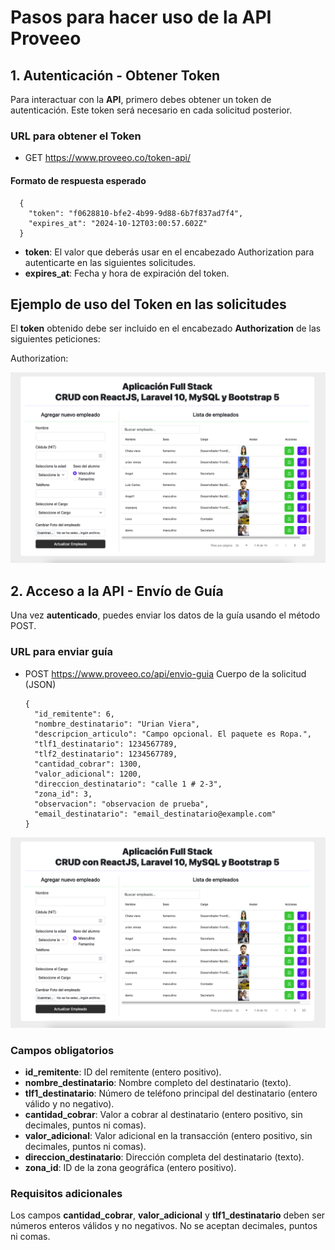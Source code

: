 # Pasos para hacer uso de la API Proveeo

## 1. Autenticación - Obtener Token

Para interactuar con la **API**, primero debes obtener un token de autenticación. Este token será necesario en cada solicitud posterior.

### URL para obtener el Token
- GET https://www.proveeo.co/token-api/

#### Formato de respuesta esperado
      {
        "token": "f0628810-bfe2-4b99-9d88-6b7f837ad7f4",
        "expires_at": "2024-10-12T03:00:57.602Z"
      }

- **token**: El valor que deberás usar en el encabezado Authorization para autenticarte en las siguientes solicitudes.
- **expires_at**: Fecha y hora de expiración del token.

## Ejemplo de uso del Token en las solicitudes

El **token** obtenido debe ser incluido en el encabezado **Authorization** de las siguientes peticiones:

Authorization: <token>


![](https://raw.githubusercontent.com/urian121/imagenes-proyectos-github/master/full-stack-laravel10-react-mysql-y-bootstrap.png)

## 2. Acceso a la API - Envío de Guía

Una vez **autenticado**, puedes enviar los datos de la guía usando el método POST.


### URL para enviar guía

- POST https://www.proveeo.co/api/envio-guia
Cuerpo de la solicitud (JSON)

      {
        "id_remitente": 6,
        "nombre_destinatario": "Urian Viera",
        "descripcion_articulo": "Campo opcional. El paquete es Ropa.",
        "tlf1_destinatario": 1234567789,
        "tlf2_destinatario": 1234567789,
        "cantidad_cobrar": 1300,
        "valor_adicional": 1200,
        "direccion_destinatario": "calle 1 # 2-3",
        "zona_id": 3,
        "observacion": "observacion de prueba",
        "email_destinatario": "email_destinatario@example.com"
      }


![](https://raw.githubusercontent.com/urian121/imagenes-proyectos-github/master/full-stack-laravel10-react-mysql-y-bootstrap.png)

### Campos obligatorios

- **id_remitente**: ID del remitente (entero positivo).
- **nombre_destinatario**: Nombre completo del destinatario (texto).
- **tlf1_destinatario**: Número de teléfono principal del destinatario (entero válido y no negativo).
- **cantidad_cobrar**: Valor a cobrar al destinatario (entero positivo, sin decimales, puntos ni comas).
- **valor_adicional**: Valor adicional en la transacción (entero positivo, sin decimales, puntos ni comas).
- **direccion_destinatario**: Dirección completa del destinatario (texto).
- **zona_id**: ID de la zona geográfica (entero positivo).

### Requisitos adicionales

Los campos **cantidad_cobrar**, **valor_adicional** y **tlf1_destinatario** deben ser números enteros válidos y no negativos. No se aceptan decimales, puntos ni comas.
